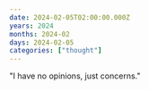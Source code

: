 ```yaml
---
date: 2024-02-05T02:00:00.000Z
years: 2024
months: 2024-02
days: 2024-02-05
categories: ["thought"]
---
```

"I have no opinions, just concerns."
